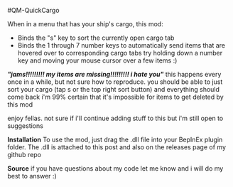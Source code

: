 #QM-QuickCargo

When in a menu that has your ship's cargo, this mod:
- Binds the "s" key to sort the currently open cargo tab
- Binds the 1 through 7 number keys to automatically send items that are hovered over to corresponding cargo tabs
try holding down a number key and moving your mouse cursor over a few items :)

***"jams!!!!!!!!! my items are missing!!!!!!!!! i hate you"***
this happens every once in a while, but not sure how to reproduce. 
you should be able to just sort your cargo (tap s or the top right sort button) and everything should come back
i'm 99% certain that it's impossible for items to get deleted by this mod

enjoy fellas. not sure if i'll continue adding stuff to this but i'm still open to suggestions

__Installation__
To use the mod, just drag the .dll file into your BepInEx plugin folder. 
The .dll is attached to this post and also on the releases page of my github repo

__Source__
if you have questions about my code let me know and i will do my best to answer :)